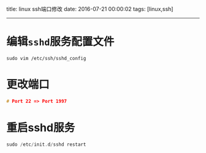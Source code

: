 title: linux ssh端口修改
date: 2016-07-21 00:00:02
tags: [linux,ssh]
 
---
 
# 编辑`sshd`服务配置文件
``` linux
sudo vim /etc/ssh/sshd_config
```
 
# 更改端口
```  cpp
# Port 22 => Port 1997
```
 
# 重启sshd服务
```  cpp
sudo /etc/init.d/sshd restart
```
 
<!-- more -->